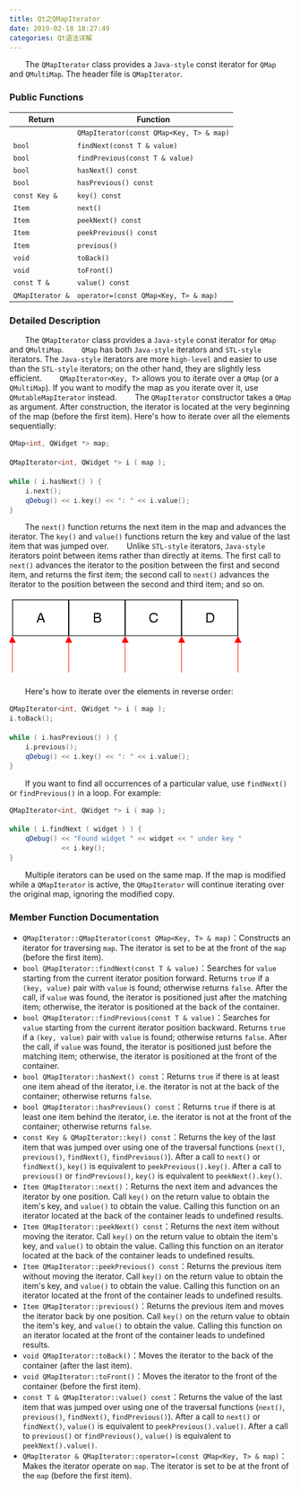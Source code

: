```yaml
---
title: Qt之QMapIterator
date: 2019-02-18 18:27:49
categories: Qt语法详解
---
```

&emsp;&emsp;The `QMapIterator` class provides a `Java-style` const iterator for `QMap` and `QMultiMap`. The header file is `QMapIterator`.

### Public Functions

Return           | Function
-----------------|----
                 | `QMapIterator(const QMap<Key, T> & map)`
`bool`           | `findNext(const T & value)`
`bool`           | `findPrevious(const T & value)`
`bool`           | `hasNext() const`
`bool`           | `hasPrevious() const`
`const Key &`    | `key() const`
`Item`           | `next()`
`Item`           | `peekNext() const`
`Item`           | `peekPrevious() const`
`Item`           | `previous()`
`void`           | `toBack()`
`void`           | `toFront()`
`const T &`      | `value() const`
`QMapIterator &` | `operator=(const QMap<Key, T> & map)`

### Detailed Description

&emsp;&emsp;The `QMapIterator` class provides a `Java-style` const iterator for `QMap` and `QMultiMap`.
&emsp;&emsp;`QMap` has both `Java-style` iterators and `STL-style` iterators. The `Java-style` iterators are more `high-level` and easier to use than the `STL-style` iterators; on the other hand, they are slightly less efficient.
&emsp;&emsp;`QMapIterator<Key, T>` allows you to iterate over a `QMap` (or a `QMultiMap`). If you want to modify the map as you iterate over it, use `QMutableMapIterator` instead.
&emsp;&emsp;The `QMapIterator` constructor takes a `QMap` as argument. After construction, the iterator is located at the very beginning of the map (before the first item). Here's how to iterate over all the elements sequentially:

``` cpp
QMap<int, QWidget *> map;
​
QMapIterator<int, QWidget *> i ( map );
​
while ( i.hasNext() ) {
    i.next();
    qDebug() << i.key() << ": " << i.value();
}
```

&emsp;&emsp;The `next()` function returns the next item in the map and advances the iterator. The `key()` and `value()` functions return the key and value of the last item that was jumped over.
&emsp;&emsp;Unlike `STL-style` iterators, `Java-style` iterators point between items rather than directly at items. The first call to `next()` advances the iterator to the position between the first and second item, and returns the first item; the second call to `next()` advances the iterator to the position between the second and third item; and so on.

<img src="./Qt之QMapIterator/1.png">

&emsp;&emsp;Here's how to iterate over the elements in reverse order:

``` cpp
QMapIterator<int, QWidget *> i ( map );
i.toBack();
​
while ( i.hasPrevious() ) {
    i.previous();
    qDebug() << i.key() << ": " << i.value();
}
```

&emsp;&emsp;If you want to find all occurrences of a particular value, use `findNext()` or `findPrevious()` in a loop. For example:

``` cpp
QMapIterator<int, QWidget *> i ( map );
​
while ( i.findNext ( widget ) ) {
    qDebug() << "Found widget " << widget << " under key "
             << i.key();
}
```

&emsp;&emsp;Multiple iterators can be used on the same map. If the map is modified while a `QMapIterator` is active, the `QMapIterator` will continue iterating over the original map, ignoring the modified copy.

### Member Function Documentation

- `QMapIterator::QMapIterator(const QMap<Key, T> & map)`：Constructs an iterator for traversing `map`. The iterator is set to be at the front of the `map` (before the first item).
- `bool QMapIterator::findNext(const T & value)`：Searches for `value` starting from the current iterator position forward. Returns `true` if a `(key, value)` pair with `value` is found; otherwise returns `false`. After the call, if `value` was found, the iterator is positioned just after the matching item; otherwise, the iterator is positioned at the back of the container.
- `bool QMapIterator::findPrevious(const T & value)`：Searches for `value` starting from the current iterator position backward. Returns `true` if a `(key, value)` pair with `value` is found; otherwise returns `false`. After the call, if `value` was found, the iterator is positioned just before the matching item; otherwise, the iterator is positioned at the front of the container.
- `bool QMapIterator::hasNext() const`：Returns `true` if there is at least one item ahead of the iterator, i.e. the iterator is not at the back of the container; otherwise returns `false`.
- `bool QMapIterator::hasPrevious() const`：Returns `true` if there is at least one item behind the iterator, i.e. the iterator is not at the front of the container; otherwise returns `false`.
- `const Key & QMapIterator::key() const`：Returns the key of the last item that was jumped over using one of the traversal functions (`next()`, `previous()`, `findNext()`, `findPrevious()`). After a call to `next()` or `findNext()`, `key()` is equivalent to `peekPrevious().key()`. After a call to `previous()` or `findPrevious()`, `key()` is equivalent to `peekNext().key()`.
- `Item QMapIterator::next()`：Returns the next item and advances the iterator by one position. Call `key()` on the return value to obtain the item's key, and `value()` to obtain the value. Calling this function on an iterator located at the back of the container leads to undefined results.
- `Item QMapIterator::peekNext() const`：Returns the next item without moving the iterator. Call `key()` on the return value to obtain the item's key, and `value()` to obtain the value. Calling this function on an iterator located at the back of the container leads to undefined results.
- `Item QMapIterator::peekPrevious() const`：Returns the previous item without moving the iterator. Call `key()` on the return value to obtain the item's key, and `value()` to obtain the value. Calling this function on an iterator located at the front of the container leads to undefined results.
- `Item QMapIterator::previous()`：Returns the previous item and moves the iterator back by one position. Call `key()` on the return value to obtain the item's key, and `value()` to obtain the value. Calling this function on an iterator located at the front of the container leads to undefined results.
- `void QMapIterator::toBack()`：Moves the iterator to the back of the container (after the last item).
- `void QMapIterator::toFront()`：Moves the iterator to the front of the container (before the first item).
- `const T & QMapIterator::value() const`：Returns the value of the last item that was jumped over using one of the traversal functions (`next()`, `previous()`, `findNext()`, `findPrevious()`). After a call to `next()` or `findNext()`, `value()` is equivalent to `peekPrevious().value()`. After a call to `previous()` or `findPrevious()`, `value()` is equivalent to `peekNext().value()`.
- `QMapIterator & QMapIterator::operator=(const QMap<Key, T> & map)`：Makes the iterator operate on `map`. The iterator is set to be at the front of the `map` (before the first item).
